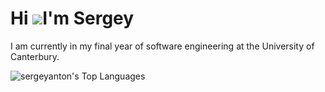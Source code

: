 Hi ![](https://user-images.githubusercontent.com/18350557/176309783-0785949b-9127-417c-8b55-ab5a4333674e.gif)I'm Sergey
==============================================================================================================================

I am currently in my final year of software engineering at the University of Canterbury.

![sergeyanton's Top Languages](https://github-readme-stats.vercel.app/api/top-langs/?username=sergeyanton&theme=monokai&show_icons=true&hide_border=true&layout=compact)
